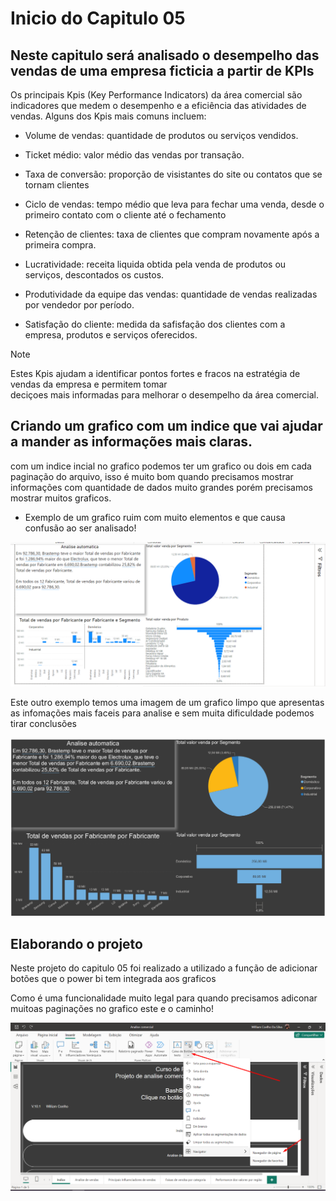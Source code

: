 # Inicio do Capitulo 05

## Neste capitulo será analisado o desempelho das vendas de uma empresa ficticia a partir de KPIs

Os principais Kpis (Key Performance Indicators) da área comercial são indicadores que medem o desempenho e a eficiência das atividades de vendas. Alguns dos Kpis mais comuns incluem:

* Volume de vendas: quantidade de produtos ou serviços vendidos.

* Ticket médio: valor médio das vendas por transação.

* Taxa de conversão: proporção de visistantes do site ou contatos que se tornam clientes

* Ciclo de vendas: tempo médio que leva para fechar uma venda, desde o primeiro contato com o cliente até o  fechamento

* Retenção de clientes: taxa de clientes que compram novamente após a primeira compra.

* Lucratividade: receita liquida obtida pela venda de produtos ou serviços, descontados os custos.

* Produtividade da equipe das vendas: quantidade de vendas realizadas por vendedor por período.

* Satisfação do cliente: medida da safisfação dos clientes com a empresa, produtos e serviços oferecidos.

>[!NOTE]
> Estes Kpis ajudam a identificar pontos fortes e fracos na estratégia de vendas da empresa e permitem tomar  
> deciçoes mais informadas para melhorar o desempelho da área comercial.


## Criando um grafico com um indice que vai ajudar a mander as informações mais claras.

com um indice incial no grafico podemos ter um grafico ou dois  em cada paginação do arquivo, isso é muito bom quando precisamos mostrar informações com quantidade de dados muito grandes porém precisamos mostrar muitos graficos.

* Exemplo de um grafico ruim com muito elementos e que causa confusão ao ser analisado! 

![Grafico_ruim](/Parte%201/Cap05/imagem/Um_grafico_ruim.png)

Este outro exemplo temos uma imagem de um grafico limpo que apresentas as infomações mais faceis para analise e sem muita dificuldade podemos tirar conclusões 

![Grafico_bom](/Parte%201/Cap05/imagem/Grafico_bom.png)

## Elaborando o projeto 

Neste projeto do capitulo 05 foi realizado a utilizado a função de adicionar botões que o power bi tem integrada aos graficos

Como é uma funcionalidade muito legal para quando precisamos adiconar muitoas paginações no grafico este e o caminho!

![Caminho](/Parte%201/Cap05/imagem/caminho_indice.png)

